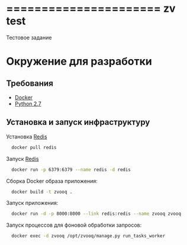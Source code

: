 ======================
zv test
======================

Тестовое задание

Окружение для разработки
=================================

Требования
----------

- [Docker](https://www.docker.io)
- [Python 2.7](https://www.python.org/)

Установка и запуск инфраструктуру
------------
Установка [Redis](https://www.redis.io/)
```bash 
  docker pull redis
```
Запуск [Redis](https://www.redis.org/)
```bash 
  docker run -p 6379:6379 --name redis -d redis
```

Сборка Docker образа приложения:
```bash
  docker build -t zvooq .
```

Запуск приложения:
```bash
  docker run -d -p 8000:8000 --link redis:redis --name zvooq zvooq
```

Запуск процессов для фоновой обработки запросов:
```bash
  docker exec -d zvooq /opt/zvooq/manage.py run_tasks_worker
```

